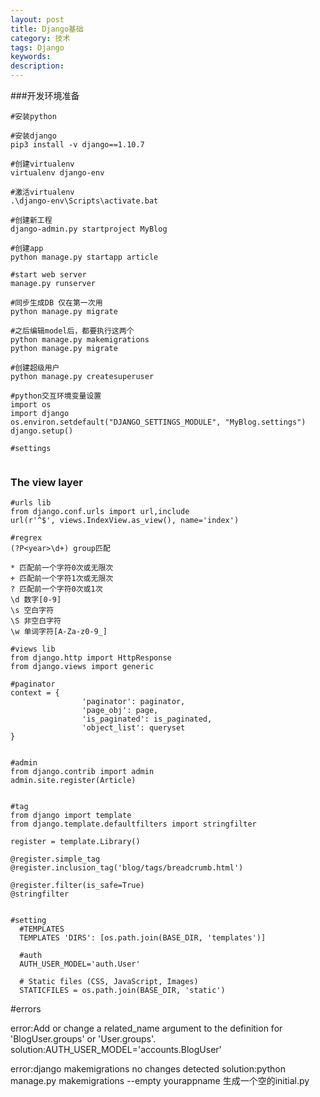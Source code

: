 ```yaml
---
layout: post
title: Django基础
category: 技术
tags: Django
keywords: 
description: 
---
```


###开发环境准备

```
#安装python

#安装django
pip3 install -v django==1.10.7

#创建virtualenv
virtualenv django-env

#激活virtualenv
.\django-env\Scripts\activate.bat

#创建新工程
django-admin.py startproject MyBlog

#创建app
python manage.py startapp article

#start web server
manage.py runserver

#同步生成DB 仅在第一次用
python manage.py migrate

#之后编辑model后，都要执行这两个
python manage.py makemigrations
python manage.py migrate

#创建超级用户
python manage.py createsuperuser

#python交互环境变量设置
import os
import django
os.environ.setdefault("DJANGO_SETTINGS_MODULE", "MyBlog.settings")
django.setup()

#settings


```





### The view layer

```
#urls lib
from django.conf.urls import url,include
url(r'^$', views.IndexView.as_view(), name='index')

#regrex
(?P<year>\d+) group匹配

* 匹配前一个字符0次或无限次
+ 匹配前一个字符1次或无限次
? 匹配前一个字符0次或1次
\d 数字[0-9]
\s 空白字符
\S 非空白字符
\w 单词字符[A-Za-z0-9_]

#views lib
from django.http import HttpResponse
from django.views import generic

#paginator
context = {
                'paginator': paginator,
                'page_obj': page,
                'is_paginated': is_paginated,
                'object_list': queryset
}


#admin
from django.contrib import admin
admin.site.register(Article)


#tag
from django import template
from django.template.defaultfilters import stringfilter

register = template.Library()

@register.simple_tag
@register.inclusion_tag('blog/tags/breadcrumb.html')

@register.filter(is_safe=True)
@stringfilter


#setting
  #TEMPLATES
  TEMPLATES 'DIRS': [os.path.join(BASE_DIR, 'templates')]

  #auth
  AUTH_USER_MODEL='auth.User'

  # Static files (CSS, JavaScript, Images)
  STATICFILES = os.path.join(BASE_DIR, 'static')
```

#errors 

error:Add or change a related_name argument to the definition for 'BlogUser.groups' or 'User.groups'.
solution:AUTH_USER_MODEL='accounts.BlogUser'

error:django makemigrations no changes detected
solution:python manage.py makemigrations --empty yourappname 生成一个空的initial.py

